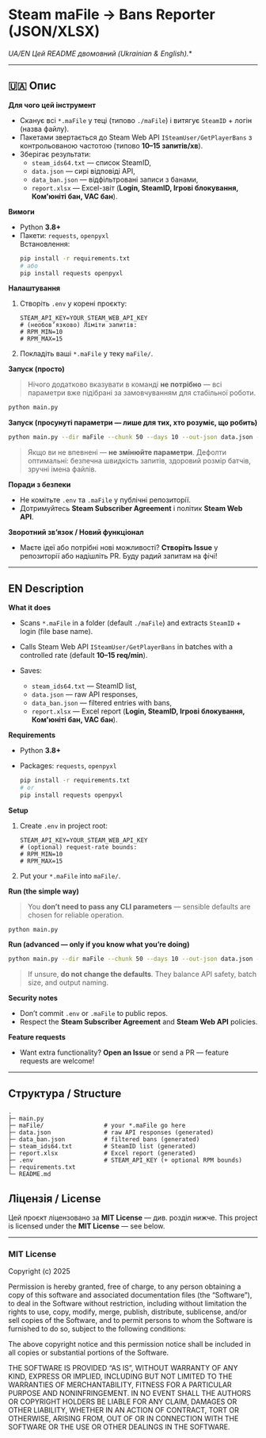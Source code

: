 
# Steam maFile → Bans Reporter (JSON/XLSX)
*UA/EN Цей README двомовний (Ukrainian & English).**

---

## 🇺🇦 Опис

**Для чого цей інструмент**
- Сканує всі `*.maFile` у теці (типово `./maFile`) і витягує `SteamID` + логін (назва файлу).
- Пакетами звертається до Steam Web API `ISteamUser/GetPlayerBans` з контрольованою частотою (типово **10–15 запитів/хв**).
- Зберігає результати:
  - `steam_ids64.txt` — список SteamID,
  - `data.json` — сирі відповіді API,
  - `data_ban.json` — відфільтровані записи з банами,
  - `report.xlsx` — Excel-звіт (**Login, SteamID, Ігрові блокування, Ком'юніті бан, VAC бан**).

**Вимоги**
- Python **3.8+**
- Пакети: `requests`, `openpyxl`  
  Встановлення:
  ```bash
  pip install -r requirements.txt
  # або
  pip install requests openpyxl


**Налаштування**

1. Створіть `.env` у корені проєкту:

   ```dotenv
   STEAM_API_KEY=YOUR_STEAM_WEB_API_KEY
   # (необов’язково) Ліміти запитів:
   # RPM_MIN=10
   # RPM_MAX=15
   ```
2. Покладіть ваші `*.maFile` у теку `maFile/`.

**Запуск (просто)**

> Нічого додатково вказувати в команді **не потрібно** — всі параметри вже підібрані за замовчуванням для стабільної роботи.

```bash
python main.py
```

**Запуск (просунуті параметри — лише для тих, хто розуміє, що робить)**

```bash
python main.py --dir maFile --chunk 50 --days 10 --out-json data.json --out-ban data_ban.json --out-xlsx report.xlsx --rpm-min 10 --rpm-max 15
```

> Якщо ви не впевнені — **не змінюйте параметри**. Дефолти оптимальні: безпечна швидкість запитів, здоровий розмір батчів, зручні імена файлів.

**Поради з безпеки**

* Не комітьте `.env` та `.maFile` у публічні репозиторії.
* Дотримуйтесь **Steam Subscriber Agreement** і політик **Steam Web API**.

**Зворотний зв’язок / Новий функціонал**

* Маєте ідеї або потрібні нові можливості? **Створіть Issue** у репозиторії або надішліть PR. Буду радий запитам на фічі!

---

## EN Description

**What it does**

* Scans `*.maFile` in a folder (default `./maFile`) and extracts `SteamID` + login (file base name).
* Calls Steam Web API `ISteamUser/GetPlayerBans` in batches with a controlled rate (default **10–15 req/min**).
* Saves:

  * `steam_ids64.txt` — SteamID list,
  * `data.json` — raw API responses,
  * `data_ban.json` — filtered entries with bans,
  * `report.xlsx` — Excel report (**Login, SteamID, Ігрові блокування, Ком'юніті бан, VAC бан**).

**Requirements**

* Python **3.8+**
* Packages: `requests`, `openpyxl`

  ```bash
  pip install -r requirements.txt
  # or
  pip install requests openpyxl
  ```

**Setup**

1. Create `.env` in project root:

   ```dotenv
   STEAM_API_KEY=YOUR_STEAM_WEB_API_KEY
   # (optional) request-rate bounds:
   # RPM_MIN=10
   # RPM_MAX=15
   ```
2. Put your `*.maFile` into `maFile/`.

**Run (the simple way)**

> You **don’t need to pass any CLI parameters** — sensible defaults are chosen for reliable operation.

```bash
python main.py
```

**Run (advanced — only if you know what you’re doing)**

```bash
python main.py --dir maFile --chunk 50 --days 10 --out-json data.json --out-ban data_ban.json --out-xlsx report.xlsx --rpm-min 10 --rpm-max 15
```

> If unsure, **do not change the defaults**. They balance API safety, batch size, and output naming.

**Security notes**

* Don’t commit `.env` or `.maFile` to public repos.
* Respect the **Steam Subscriber Agreement** and **Steam Web API** policies.

**Feature requests**

* Want extra functionality? **Open an Issue** or send a PR — feature requests are welcome!

---

## Структура / Structure

```
.
├─ main.py
├─ maFile/                 # your *.maFile go here
├─ data.json               # raw API responses (generated)
├─ data_ban.json           # filtered bans (generated)
├─ steam_ids64.txt         # SteamID list (generated)
├─ report.xlsx             # Excel report (generated)
├─ .env                    # STEAM_API_KEY (+ optional RPM bounds)
├─ requirements.txt
└─ README.md
```

## Ліцензія / License

Цей проєкт ліцензовано за **MIT License** — див. розділ нижче.
This project is licensed under the **MIT License** — see below.

---

### MIT License

Copyright (c) 2025 

Permission is hereby granted, free of charge, to any person obtaining a copy
of this software and associated documentation files (the “Software”), to deal
in the Software without restriction, including without limitation the rights
to use, copy, modify, merge, publish, distribute, sublicense, and/or sell
copies of the Software, and to permit persons to whom the Software is
furnished to do so, subject to the following conditions:

The above copyright notice and this permission notice shall be included
in all copies or substantial portions of the Software.

THE SOFTWARE IS PROVIDED “AS IS”, WITHOUT WARRANTY OF ANY KIND, EXPRESS
OR IMPLIED, INCLUDING BUT NOT LIMITED TO THE WARRANTIES OF MERCHANTABILITY,
FITNESS FOR A PARTICULAR PURPOSE AND NONINFRINGEMENT. IN NO EVENT SHALL
THE AUTHORS OR COPYRIGHT HOLDERS BE LIABLE FOR ANY CLAIM, DAMAGES OR
OTHER LIABILITY, WHETHER IN AN ACTION OF CONTRACT, TORT OR OTHERWISE,
ARISING FROM, OUT OF OR IN CONNECTION WITH THE SOFTWARE OR THE USE OR
OTHER DEALINGS IN THE SOFTWARE.

```
```
